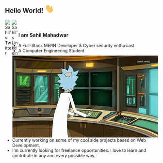 ## Hello World! <img src="https://github.com/SahilMahadwar/SahilMahadwar/blob/main/Hi.gif" width="30px"></h2>

<a href="https://twitter.com/mahadwar_sahil">
  <img align="left" alt="Sahil's Twitter" width="22px" src="https://cdn.jsdelivr.net/npm/simple-icons@v3/icons/twitter.svg" />
</a>
<a href="https://www.linkedin.com/in/mahadwar/">
  <img align="left" alt="Sahil's Linkdein" width="22px" src="https://cdn.jsdelivr.net/npm/simple-icons@v3/icons/linkedin.svg" />
</a>

<br />
<img align="right" alt="GIF" src="https://github.com/SahilMahadwar/SahilMahadwar/blob/main/rick.gif" />

### I am Sahil Mahadwar
- A Full-Stack MERN Developer & Cyber security enthusiast.
- A Computer Engineering Student. 
- Currently working on some of my cool side projects based on Web Development.
- I'm currently looking for freelance opportunities. I love to learn and contribute in any and every possible way.

